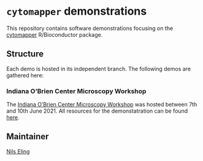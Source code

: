 # `cytomapper` demonstrations

This repository contains software demonstrations focusing on the [cytomapper](https://www.bioconductor.org/packages/release/bioc/html/cytomapper.html) R/Bioconductor package.

## Structure

Each demo is hosted in its independent branch.
The following demos are gathered here:

### Indiana O’Brien Center Microscopy Workshop

The [Indiana O’Brien Center Microscopy Workshop](http://static.medicine.iupui.edu/obrien/2021Schedule.pdf) was hosted between 7th and 10th June 2021.
All resources for the demonstatration can be found [here](https://github.com/BodenmillerGroup/cytomapper_demos). 

## Maintainer

[Nils Eling](https://github.com/nilseling)
